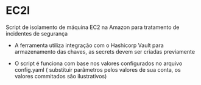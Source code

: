 # EC2I
Script de isolamento de máquina EC2 na Amazon para tratamento de incidentes de segurança

* A ferramenta utiliza integração com o Hashicorp Vault para armazenamento das chaves, as secrets devem ser criadas previamente

* O script é funciona com base nos valores configurados no arquivo config.yaml ( substituir parâmetros pelos valores de sua conta, os valores commitados são ilustrativos)
